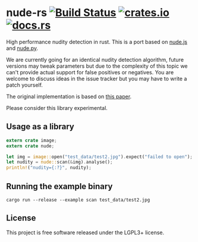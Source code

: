 # nude-rs [![Build Status][travis-img]][travis] [![crates.io][crates-img]][crates] [![docs.rs][docs-img]][docs]

[travis-img]:   https://travis-ci.org/kpcyrd/nude-rs.svg?branch=master
[travis]:       https://travis-ci.org/kpcyrd/nude-rs
[crates-img]:   https://img.shields.io/crates/v/nude.svg
[crates]:       https://crates.io/crates/nude
[docs-img]:     https://docs.rs/nude/badge.svg
[docs]:         https://docs.rs/nude

High performance nudity detection in rust. This is a port based on [nude.js]
and [nude.py].

[nude.js]: https://github.com/pa7/nude.js
[nude.py]: https://github.com/hhatto/nude.py

We are currently going for an identical nudity detection algorithm, future
versions may tweak parameters but due to the complexity of this topic we can't
provide actual support for false positives or negatives. You are welcome to
discuss ideas in the issue tracker but you may have to write a patch yourself.

The original implementation is based on [this paper][0].

[0]: https://sites.google.com/a/dcs.upd.edu.ph/csp-proceedings/Home/pcsc-2005/AI4.pdf?attredirects=0

Please consider this library experimental.

## Usage as a library

```rust
extern crate image;
extern crate nude;

let img = image::open("test_data/test2.jpg").expect("failed to open");
let nudity = nude::scan(&img).analyse();
println!("nudity={:?}", nudity);
```

## Running the example binary
```
cargo run --release --example scan test_data/test2.jpg
```

## License
This project is free software released under the LGPL3+ license.

